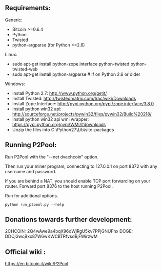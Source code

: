 Requirements:
-------------------------
Generic:
* Bitcoin >=0.6.4
* Python
* Twisted
* python-argparse (for Python <=2.6)

Linux:
* sudo apt-get install python-zope.interface python-twisted python-twisted-web
* sudo apt-get install python-argparse # if on Python 2.6 or older

Windows:
* Install Python 2.7: http://www.python.org/getit/
* Install Twisted: http://twistedmatrix.com/trac/wiki/Downloads
* Install Zope.Interface: http://pypi.python.org/pypi/zope.interface/3.8.0
* Install python win32 api: http://sourceforge.net/projects/pywin32/files/pywin32/Build%20218/
* Install python win32 api wmi wrapper: https://pypi.python.org/pypi/WMI/#downloads
* Unzip the files into C:\Python27\Lib\site-packages

Running P2Pool:
-------------------------
Run P2Pool with the "--net dvachcoin" option.

Then run your miner program, connecting to 127.0.0.1 on port 8372 with any
username and password.

If you are behind a NAT, you should enable TCP port forwarding on your
router. Forward port 8376 to the host running P2Pool.

Run for additional options.

    python run_p2pool.py --help

Donations towards further development:
-------------------------
2CHCOIN:    2Q4wAwe9a4bqX96dWjRgU5kv7PPjGNUFhx
DOGE:       DDCjGwqBxx87W6wKWCBTRfvsdBjFWirzwM

Official wiki :
-------------------------
https://en.bitcoin.it/wiki/P2Pool


